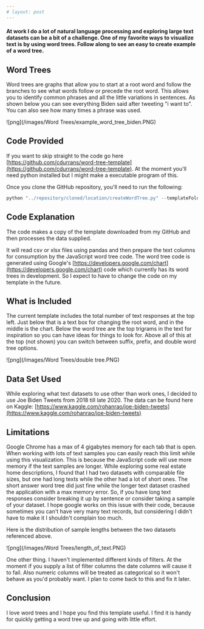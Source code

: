 ```yaml
---
# layout: post
---
```


#### At work I do a lot of natural language processing and exploring large text datasets can be a bit of a challenge. One of my favorite ways to visualize text is by using word trees. Follow along to see an easy to create example of a word tree.

[//]: # (Image References)

## Word Trees

Word trees are graphs that allow you to start at a root word and follow the branches to see what words follow or precede the root word. This allows you to identify common phrases and all the little variations in sentences. As shown below you can see everything Biden said after tweeting "i want to". You can also see how many times a phrase was used.

![png](/images/Word Trees/example_word_tree_biden.PNG)


## Code Provided

If you want to skip straight to the code go here [https://github.com/cdurrans/word-tree-template](https://github.com/cdurrans/word-tree-template). At the moment you'll need python installed but I might make a executable program of this.

Once you clone the GitHub repository, you'll need to run the following:

```python
python "../repository/cloned/location/createWordTree.py" --templateFolder="../repository/cloned/location/template/" --data="../location/of/data.xlsx or csv" --column="Data Column Of Interest" --filters="Comma,seperated,list,of,filters,wanted." --saveDirectory="../folder/you/want/created"
```

## Code Explanation

The code makes a copy of the template downloaded from my GitHub and then processes the data supplied.

It will read csv or xlsx files using pandas and then prepare the text columns for consumption by the JavaScript word tree code. The word tree code is generated using Google's [https://developers.google.com/chart](https://developers.google.com/chart) code which currently has its word trees in development. So I expect to have to change the code on my template in the future.


## What is Included

The current template includes the total number of text responses at the top left. Just below that is a text box for changing the root word, and in the middle is the chart. Below the word tree are the top trigrams in the text for inspiration so you can have ideas for things to look for. Above all of this at the top (not shown) you can switch between suffix, prefix, and double word tree options.

![png](/images/Word Trees/double tree.PNG)

## Data Set Used

While exploring what text datasets to use other than work ones, I decided to use Joe Biden Tweets from 2018 till late 2020. The data can be found here on Kaggle: [https://www.kaggle.com/rohanrao/joe-biden-tweets](https://www.kaggle.com/rohanrao/joe-biden-tweets)

## Limitations

Google Chrome has a max of 4 gigabytes memory for each tab that is open. When working with lots of text samples you can easily reach this limit while using this visualization. This is because the JavaScript code will use more memory if the text samples are longer. While exploring some real estate home descriptions, I found that I had two datasets with comparable file sizes, but one had long texts while the other had a lot of short ones. The short answer word tree did just fine while the longer text dataset crashed the application with a max memory error. So, if you have long text responses consider breaking it up by sentence or consider taking a sample of your dataset. I hope google works on this issue with their code, because sometimes you can't have very many text records, but considering I didn't have to make it I shouldn't complain too much.

Here is the distribution of sample lengths between the two datasets referenced above.

![png](/images/Word Trees/length_of_text.PNG)

One other thing. I haven't implemented different kinds of filters. At the moment if you supply a list of filter columns the date columns will cause it to fail. Also numeric columns will be treated as categorical so it won't behave as you'd probably want. I plan to come back to this and fix it later.

## Conclusion

I love word trees and I hope you find this template useful. I find it is handy for quickly getting a word tree up and going with little effort.